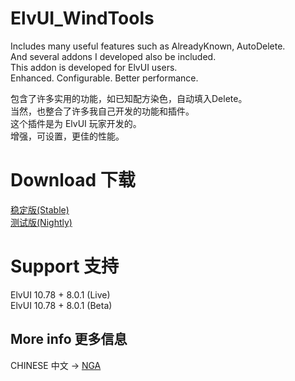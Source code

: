 # ElvUI_WindTools
Includes many useful features such as AlreadyKnown, AutoDelete.  
And several addons I developed also be included.  
This addon is developed for ElvUI users.  
Enhanced. Configurable. Better performance.  

包含了许多实用的功能，如已知配方染色，自动填入Delete。  
当然，也整合了许多我自己开发的功能和插件。  
这个插件是为 ElvUI 玩家开发的。  
增强，可设置，更佳的性能。

# Download 下载
[稳定版(Stable)](https://github.com/fang2hou/ElvUI_WindTools/archive/master.zip)  
[测试版(Nightly)](https://github.com/fang2hou/ElvUI_WindTools/archive/master.zip)  

# Support 支持
ElvUI 10.78 + 8.0.1 (Live)  
ElvUI 10.78 + 8.0.1 (Beta)

## More info 更多信息
CHINESE 中文 → [NGA](http://bbs.ngacn.cc/read.php?tid=12142815)